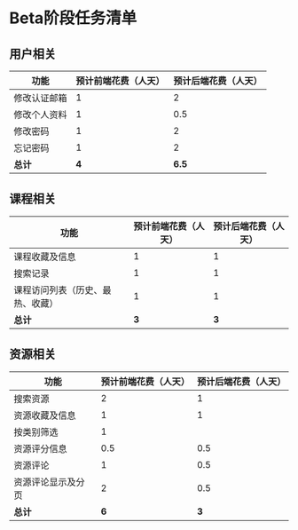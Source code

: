 ﻿# Beta阶段任务清单
## 用户相关
功能|预计前端花费（人天）|预计后端花费（人天）
-|-|-
修改认证邮箱|1|2
修改个人资料|1|0.5
修改密码|1|2
忘记密码|1|2
**总计**|**4**|**6.5**

## 课程相关
功能|预计前端花费（人天）|预计后端花费（人天）
-|-|-
课程收藏及信息|1|1 
搜索记录|1|1
课程访问列表（历史、最热、收藏）|1|1
**总计**|**3**|**3**

## 资源相关
功能|预计前端花费（人天）|预计后端花费（人天）
-|-|-
搜索资源|2|1
资源收藏及信息|1|1
按类别筛选|1|
资源评分信息|0.5|0.5
资源评论|1|0.5
资源评论显示及分页|2|0.5
**总计**|**6**|**3**